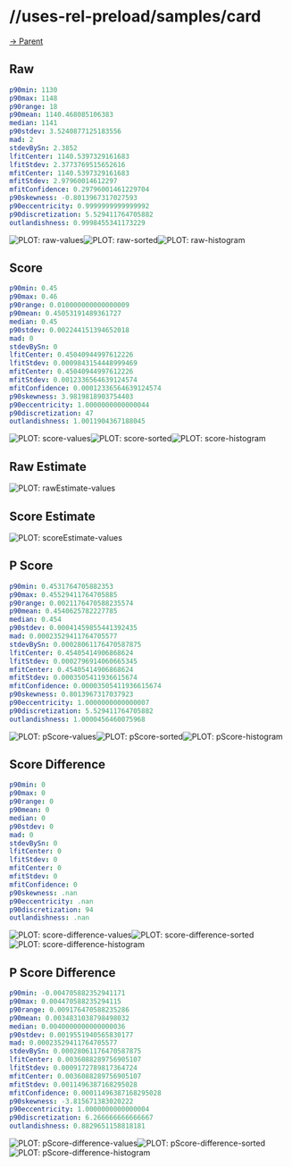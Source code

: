 
# //uses-rel-preload/samples/card

[→ Parent](../..)


## Raw


```yaml
p90min: 1130
p90max: 1148
p90range: 18
p90mean: 1140.468085106383
median: 1141
p90stdev: 3.5240877125183556
mad: 2
stdevBySn: 2.3852
lfitCenter: 1140.5397329161683
lfitStdev: 2.3773769515652616
mfitCenter: 1140.5397329161683
mfitStdev: 2.97960014612297
mfitConfidence: 0.29796001461229704
p90skewness: -0.8013967317027593
p90eccentricity: 0.9999999999999992
p90discretization: 5.529411764705882
outlandishness: 0.9998455341173229

```

![PLOT: raw-values](./raw/values.svg)![PLOT: raw-sorted](./raw/sorted.svg)![PLOT: raw-histogram](./raw/histogram.svg)
## Score


```yaml
p90min: 0.45
p90max: 0.46
p90range: 0.010000000000000009
p90mean: 0.45053191489361727
median: 0.45
p90stdev: 0.002244151394652018
mad: 0
stdevBySn: 0
lfitCenter: 0.45040944997612226
lfitStdev: 0.0009843154448999469
mfitCenter: 0.45040944997612226
mfitStdev: 0.0012336564639124574
mfitConfidence: 0.00012336564639124574
p90skewness: 3.9819818903754403
p90eccentricity: 1.0000000000000044
p90discretization: 47
outlandishness: 1.0011904367188045

```

![PLOT: score-values](./score/values.svg)![PLOT: score-sorted](./score/sorted.svg)![PLOT: score-histogram](./score/histogram.svg)
## Raw Estimate

![PLOT: rawEstimate-values](./rawEstimate/values.svg)
## Score Estimate

![PLOT: scoreEstimate-values](./scoreEstimate/values.svg)
## P Score


```yaml
p90min: 0.4531764705882353
p90max: 0.45529411764705885
p90range: 0.0021176470588235574
p90mean: 0.4540625782227785
median: 0.454
p90stdev: 0.00041459855441392435
mad: 0.00023529411764705577
stdevBySn: 0.00028061176470587875
lfitCenter: 0.45405414906868624
lfitStdev: 0.0002796914060665345
mfitCenter: 0.45405414906868624
mfitStdev: 0.0003505411936615674
mfitConfidence: 0.00003505411936615674
p90skewness: 0.8013967317037923
p90eccentricity: 1.0000000000000007
p90discretization: 5.529411764705882
outlandishness: 1.0000456460075968

```

![PLOT: pScore-values](./pScore/values.svg)![PLOT: pScore-sorted](./pScore/sorted.svg)![PLOT: pScore-histogram](./pScore/histogram.svg)
## Score Difference


```yaml
p90min: 0
p90max: 0
p90range: 0
p90mean: 0
median: 0
p90stdev: 0
mad: 0
stdevBySn: 0
lfitCenter: 0
lfitStdev: 0
mfitCenter: 0
mfitStdev: 0
mfitConfidence: 0
p90skewness: .nan
p90eccentricity: .nan
p90discretization: 94
outlandishness: .nan

```

![PLOT: score-difference-values](./score-difference/values.svg)![PLOT: score-difference-sorted](./score-difference/sorted.svg)![PLOT: score-difference-histogram](./score-difference/histogram.svg)
## P Score Difference


```yaml
p90min: -0.004705882352941171
p90max: 0.004470588235294115
p90range: 0.009176470588235286
p90mean: 0.0034831038798498032
median: 0.0040000000000000036
p90stdev: 0.0019551940565830177
mad: 0.00023529411764705577
stdevBySn: 0.00028061176470587875
lfitCenter: 0.0036088289756905107
lfitStdev: 0.0009172789817364724
mfitCenter: 0.0036088289756905107
mfitStdev: 0.0011496387168295028
mfitConfidence: 0.00011496387168295028
p90skewness: -3.815671383020222
p90eccentricity: 1.0000000000000004
p90discretization: 6.266666666666667
outlandishness: 0.8829651158818181

```

![PLOT: pScore-difference-values](./pScore-difference/values.svg)![PLOT: pScore-difference-sorted](./pScore-difference/sorted.svg)![PLOT: pScore-difference-histogram](./pScore-difference/histogram.svg)